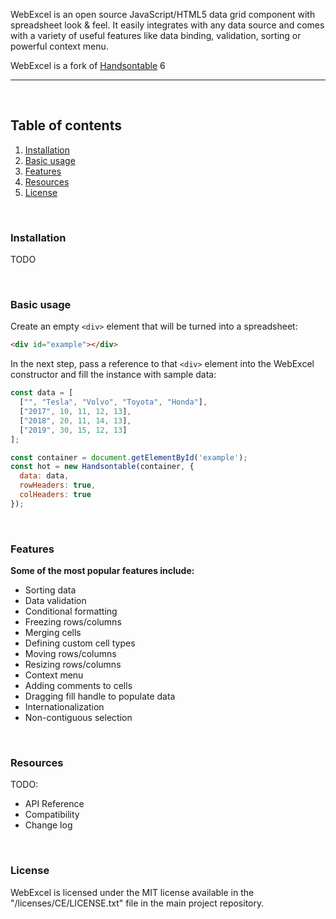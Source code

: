 WebExcel is an open source JavaScript/HTML5 data grid component with spreadsheet look & feel. It easily integrates with any data source and comes with a variety of useful features like data binding, validation, sorting or powerful context menu.

WebExcel is a fork of [Handsontable](https://handsontable.com/) 6

---

<br/>

## Table of contents

1. [Installation](#installation)
2. [Basic usage](#basic-usage)
4. [Features](#features)
6. [Resources](#resources)
11. [License](#license)

<br/>

### Installation
TODO

<br/>

### Basic usage
Create an empty `<div>` element that will be turned into a spreadsheet:

```html
<div id="example"></div>
```
In the next step, pass a reference to that `<div>` element into the WebExcel constructor and fill the instance with sample data:
```javascript
const data = [
  ["", "Tesla", "Volvo", "Toyota", "Honda"],
  ["2017", 10, 11, 12, 13],
  ["2018", 20, 11, 14, 13],
  ["2019", 30, 15, 12, 13]
];

const container = document.getElementById('example');
const hot = new Handsontable(container, {
  data: data,
  rowHeaders: true,
  colHeaders: true
});
```

<br/>

### Features

**Some of the most popular features include:**

- Sorting data
- Data validation
- Conditional formatting
- Freezing rows/columns
- Merging cells
- Defining custom cell types
- Moving rows/columns
- Resizing rows/columns
- Context menu
- Adding comments to cells
- Dragging fill handle to populate data
- Internationalization
- Non-contiguous selection

<br/>

### Resources
TODO:
- API Reference
- Compatibility
- Change log

<br/>

### License
WebExcel is licensed under the MIT license available in the "/licenses/CE/LICENSE.txt" file in the main project repository.
